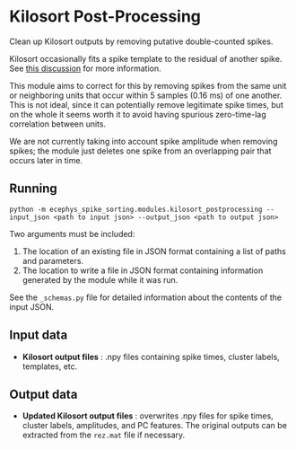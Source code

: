 Kilosort Post-Processing
==============
Clean up Kilosort outputs by removing putative double-counted spikes.

Kilosort occasionally fits a spike template to the residual of another spike. See [this discussion](https://github.com/MouseLand/Kilosort2/issues/29) for more information.

This module aims to correct for this by removing spikes from the same unit or neighboring units that occur within 5 samples (0.16 ms) of one another. This is not ideal, since it can potentially remove legitimate spike times, but on the whole it seems worth it to avoid having spurious zero-time-lag correlation between units.

We are not currently taking into account spike amplitude when removing spikes; the module just deletes one spike from an overlapping pair that occurs later in time.

Running
-------
```
python -m ecephys_spike_sorting.modules.kilosort_postprocessing --input_json <path to input json> --output_json <path to output json>
```
Two arguments must be included:
1. The location of an existing file in JSON format containing a list of paths and parameters.
2. The location to write a file in JSON format containing information generated by the module while it was run.

See the `_schemas.py` file for detailed information about the contents of the input JSON.

Input data
----------
- **Kilosort output files** : .npy files containing spike times, cluster labels, templates, etc.

Output data
-----------
- **Updated Kilosort output files** : overwrites .npy files for spike times, cluster labels, amplitudes, and PC features. The original outputs can be extracted from the `rez.mat` file if necessary.